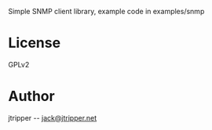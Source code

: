 Simple SNMP client library, example code in examples/snmp

# License

GPLv2

# Author

jtripper -- jack@jtripper.net
